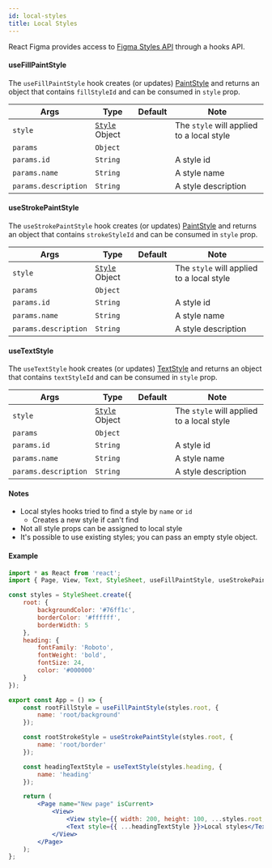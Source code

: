```yaml
---
id: local-styles
title: Local Styles
---
```


React Figma provides access to [Figma Styles API](https://www.figma.com/plugin-docs/api/figma/#styles) through a hooks API.

#### useFillPaintStyle

The `useFillPaintStyle` hook creates (or updates) [PaintStyle](https://www.figma.com/plugin-docs/api/PaintStyle/)
and returns an object that contains `fillStyleId` and can be consumed in `style` prop. 

| Args       | Type     | Default | Note                                              |
| ---------- | -------- | ------- | ------------------------------------------------- |
| `style`     | [`Style`](/docs/styling) Object | | The `style` will applied to a local style |
| `params` | `Object` |  |  |
| `params.id` | `String` |  | A style id |
| `params.name` | `String` |  | A style name |
| `params.description` | `String` |  | A style description |

#### useStrokePaintStyle

The `useStrokePaintStyle` hook creates (or updates) [PaintStyle](https://www.figma.com/plugin-docs/api/PaintStyle/)
and returns an object that contains `strokeStyleId` and can be consumed in `style` prop.

| Args       | Type     | Default | Note                                              |
| ---------- | -------- | ------- | ------------------------------------------------- |
| `style`     | [`Style`](/docs/styling) Object | | The `style` will applied to a local style |
| `params` | `Object` |  |  |
| `params.id` | `String` |  | A style id |
| `params.name` | `String` |  | A style name |
| `params.description` | `String` |  | A style description |

#### useTextStyle

The `useTextStyle` hook creates (or updates) [TextStyle](https://www.figma.com/plugin-docs/api/TextStyle/)
and returns an object that contains `textStyleId` and can be consumed in `style` prop.

| Args       | Type     | Default | Note                                              |
| ---------- | -------- | ------- | ------------------------------------------------- |
| `style`     | [`Style`](/docs/styling) Object | | The `style` will applied to a local style |
| `params` | `Object` |  |  |
| `params.id` | `String` |  | A style id |
| `params.name` | `String` |  | A style name |
| `params.description` | `String` |  | A style description |

#### Notes

* Local styles hooks tried to find a style by `name` or `id`
    * Creates a new style if can't find
* Not all style props can be assigned to local style
* It's possible to use existing styles; you can pass an empty style object.

#### Example

```jsx
import * as React from 'react';
import { Page, View, Text, StyleSheet, useFillPaintStyle, useStrokePaintStyle, useTextStyle } from 'react-figma';

const styles = StyleSheet.create({
    root: {
        backgroundColor: '#76ff1c',
        borderColor: '#ffffff',
        borderWidth: 5
    },
    heading: {
        fontFamily: 'Roboto',
        fontWeight: 'bold',
        fontSize: 24,
        color: '#000000'
    }
});

export const App = () => {
    const rootFillStyle = useFillPaintStyle(styles.root, {
        name: 'root/background'
    });

    const rootStrokeStyle = useStrokePaintStyle(styles.root, {
        name: 'root/border'
    });

    const headingTextStyle = useTextStyle(styles.heading, {
        name: 'heading'
    });

    return (
        <Page name="New page" isCurrent>
            <View>
                <View style={{ width: 200, height: 100, ...styles.root, ...rootFillStyle, ...rootStrokeStyle }} />
                <Text style={{ ...headingTextStyle }}>Local styles</Text>
            </View>
        </Page>
    );
};
```

